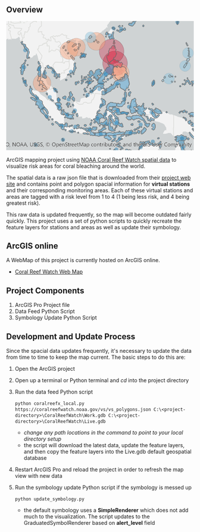 ## Overview

![Coral Reef Watch Sample Image](./images/main-image.png)


ArcGIS mapping project using [NOAA Coral Reef Watch spatial data](https://coralreefwatch.noaa.gov/vs/vs_polygons.json) to visualize risk areas for coral bleaching around the world.   

The spatial data is a raw json file that is downloaded from their [project web site](https://coralreefwatch.noaa.gov/satellite/index.php) and contains point and polygon spacial information for **virtual stations** and their corresponding monitoring areas.  Each of these virtual stations and areas are tagged with a risk level from 1 to 4 (1 being less risk, and 4 being greatest risk).  

This raw data is updated frequently, so the map will become outdated fairly quickly.  This project uses a set of python scripts to quickly recreate the feature layers for stations and areas as well as update their symbology.


## ArcGIS online 

A WebMap of this project is currently hosted on ArcGIS online.
 - [Coral Reef Watch Web Map](https://arcg.is/1WCf5W) 


## Project Components
1. ArcGIS Pro Project file
2. Data Feed Python Script
3. Symbology Update Python Script


## Development and Update Process

Since the spacial data updates frequently, it's necessary to update the data from time to time to keep the map current. The basic steps to do this are:

1. Open the ArcGIS project
2. Open up a terminal or Python terminal and *cd* into the project directory
3. Run the data feed Python script
   ```
   python coralreefx_local.py  https://coralreefwatch.noaa.gov/vs/vs_polygons.json C:\<project-directory>\CoralReefWatch\Work.gdb C:\<project-directory>\CoralReefWatch\Live.gdb

   ```
   - *change any path locations in the command to point to your local directory setup*
   - the script will download the latest data, update the feature layers, and then copy the feature layers into the Live.gdb default geospatial database
  
4. Restart ArcGIS Pro and reload the project in order to refresh the map view with new data
5. Run the symbology update Python script if the symbology is messed up
   ```
   python update_symbology.py
   ```
   * the default symbology uses a **SimpleRenderer** which does not add much to the visualization.  The script updates to the GraduatedSymbolRenderer based on **alert_level** field
	
